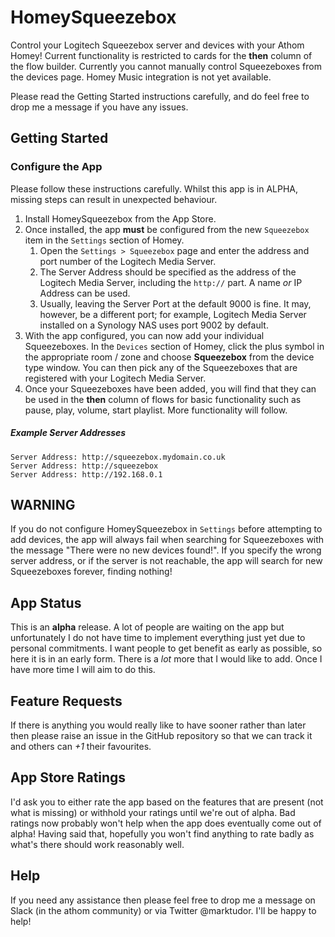 # HomeySqueezebox
Control your Logitech Squeezebox server and devices with your Athom Homey!  Current functionality is restricted to 
cards for the **then** column of the flow builder.  Currently you cannot manually control Squeezeboxes from the devices 
page. Homey Music integration is not yet available.

Please read the Getting Started instructions carefully, and do feel free to drop me a message if you have any issues.

## Getting Started

### Configure the App
Please follow these instructions carefully. Whilst this app is in ALPHA, missing steps can result in unexpected 
behaviour.

1. Install HomeySqueezebox from the App Store.
2. Once installed, the app **must** be configured from the new `Squeezebox` item in the `Settings` section of Homey.
    1. Open the `Settings > Squeezebox` page and enter the address and port number of the Logitech Media Server.
    2. The Server Address should be specified as the address of the Logitech Media Server, including the `http://` part.
    A name _or_ IP Address can be used.
    3. Usually, leaving the Server Port at the default 9000 is fine. It may, however, be a different port; for example,
    Logitech Media Server installed on a Synology NAS uses port 9002 by default.
3. With the app configured, you can now add your individual Squeezeboxes. In the `Devices` section of Homey, click the
plus symbol in the appropriate room / zone and choose **Squeezebox** from the device type window. You can then pick any
of the Squeezeboxes that are registered with your Logitech Media Server.
4. Once your Squeezeboxes have been added, you will find that they can be used in the **then** column of flows for 
basic functionality such as pause, play, volume, start playlist. More functionality will follow.

##### Example Server Addresses
````
Server Address: http://squeezebox.mydomain.co.uk
Server Address: http://squeezebox
Server Address: http://192.168.0.1
````



## WARNING
If you do not configure HomeySqueezebox in `Settings` before attempting to add devices, the app will always fail when 
searching for Squeezeboxes with the message "There were no new devices found!". If you specify the wrong server 
address, or if the server is not reachable, the app will search for new Squeezeboxes forever, finding nothing!


## App Status
This is an **alpha** release. A lot of people are waiting on the app but unfortunately I do not have time to implement
everything just yet due to personal commitments. I want people to get benefit as early as possible, so here it is in an
early form. There is a _lot_ more that I would like to add. Once I have more time I will aim to do this.

## Feature Requests
If there is anything you would really like to have sooner rather than later then please raise an issue in the GitHub
repository so that we can track it and others can *+1* their favourites.

## App Store Ratings
I'd ask you to either rate the app based on the features that are present (not what is missing) or withhold your
ratings until we're out of alpha. Bad ratings now probably won't help when the app does eventually come out of alpha!
Having said that, hopefully you won't find anything to rate badly as what's there should work reasonably well.

## Help
If you need any assistance then please feel free to drop me a message on Slack (in the athom community) or via Twitter
@marktudor. I'll be happy to help!

